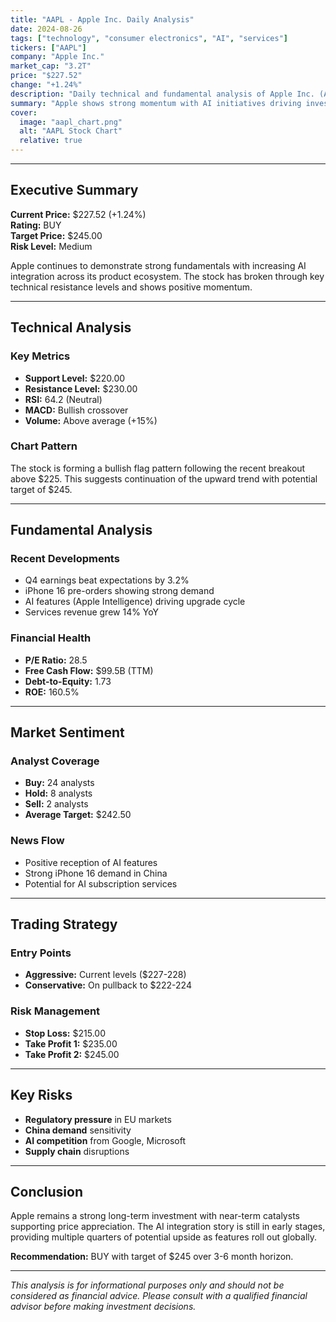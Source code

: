 ```yaml
---
title: "AAPL - Apple Inc. Daily Analysis"
date: 2024-08-26
tags: ["technology", "consumer electronics", "AI", "services"]
tickers: ["AAPL"]
company: "Apple Inc."
market_cap: "3.2T"
price: "$227.52"
change: "+1.24%"
description: "Daily technical and fundamental analysis of Apple Inc. (AAPL) stock performance, market sentiment, and trading recommendations."
summary: "Apple shows strong momentum with AI initiatives driving investor confidence. Technical indicators suggest continued upward trend with key resistance at $230."
cover:
  image: "aapl_chart.png"
  alt: "AAPL Stock Chart"
  relative: true
---
```


---

## Executive Summary

**Current Price:** $227.52 (+1.24%)  
**Rating:** BUY  
**Target Price:** $245.00  
**Risk Level:** Medium

Apple continues to demonstrate strong fundamentals with increasing AI integration across its product ecosystem. The stock has broken through key technical resistance levels and shows positive momentum.

---

## Technical Analysis

### Key Metrics

- **Support Level:** $220.00
- **Resistance Level:** $230.00
- **RSI:** 64.2 (Neutral)
- **MACD:** Bullish crossover
- **Volume:** Above average (+15%)

### Chart Pattern

The stock is forming a bullish flag pattern following the recent breakout above $225. This suggests continuation of the upward trend with potential target of $245.

---

## Fundamental Analysis

### Recent Developments

- Q4 earnings beat expectations by 3.2%
- iPhone 16 pre-orders showing strong demand
- AI features (Apple Intelligence) driving upgrade cycle
- Services revenue grew 14% YoY

### Financial Health

- **P/E Ratio:** 28.5
- **Free Cash Flow:** $99.5B (TTM)
- **Debt-to-Equity:** 1.73
- **ROE:** 160.5%

---

## Market Sentiment

### Analyst Coverage

- **Buy:** 24 analysts
- **Hold:** 8 analysts
- **Sell:** 2 analysts
- **Average Target:** $242.50

### News Flow

- Positive reception of AI features
- Strong iPhone 16 demand in China
- Potential for AI subscription services

---

## Trading Strategy

### Entry Points

- **Aggressive:** Current levels ($227-228)
- **Conservative:** On pullback to $222-224

### Risk Management

- **Stop Loss:** $215.00
- **Take Profit 1:** $235.00
- **Take Profit 2:** $245.00

---

## Key Risks

- **Regulatory pressure** in EU markets
- **China demand** sensitivity
- **AI competition** from Google, Microsoft
- **Supply chain** disruptions

---

## Conclusion

Apple remains a strong long-term investment with near-term catalysts supporting price appreciation. The AI integration story is still in early stages, providing multiple quarters of potential upside as features roll out globally.

**Recommendation:** BUY with target of $245 over 3-6 month horizon.

---

_This analysis is for informational purposes only and should not be considered as financial advice. Please consult with a qualified financial advisor before making investment decisions._
